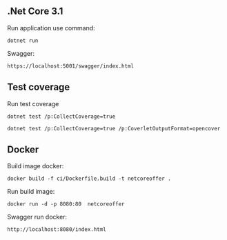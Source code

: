 ## .Net Core 3.1

Run application use command:

```
dotnet run
```
Swagger:

```
https://localhost:5001/swagger/index.html
```

## Test coverage

Run test coverage
```
dotnet test /p:CollectCoverage=true

dotnet test /p:CollectCoverage=true /p:CoverletOutputFormat=opencover
```

## Docker

Build image docker:

```
docker build -f ci/Dockerfile.build -t netcoreoffer .
```

Run build image:

```
docker run -d -p 8080:80  netcoreoffer
```

Swagger run docker:
```
http://localhost:8080/index.html
```
